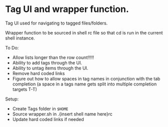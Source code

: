 # Tag UI and wrapper function.

Tag UI used for navigating to tagged files/folders.

Wrapper function to be sourced in shell rc file so that cd is run in the current shell instance.


To Do:
- Allow lists longer than the row count!!!!!
- Ability to add tags through the UI.
- Ability to untag items through the UI.
- Remove hard coded links
- Figure out how to allow spaces in tag names in conjunction with the tab completion (a space in a tags name gets split into multiple completion targets T-T)

Setup:
- Create Tags folder in `$HOME`
- Source wrapper.sh in .{insert shell name here}rc
- Update hard coded links if needed 